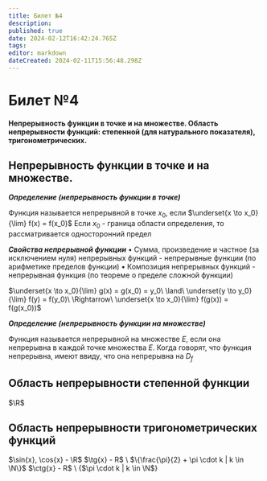 ```yaml
---
title: Билет №4
description: 
published: true
date: 2024-02-12T16:42:24.765Z
tags: 
editor: markdown
dateCreated: 2024-02-11T15:56:48.298Z
---
```


# Билет №4
#### Непрерывность функции в точке и на множестве. Область непрерывности функций: степенной (для натурального показателя), тригонометрических.

## Непрерывность функции в точке и на множестве.

***Определение (непрерывность функции в точке)***

Функция называется непрерывной в точке $x_0$, если $\underset{x \to x_0}{\lim} f(x) = f(x_0)$
Если $x_0$ - граница области определения, то рассматривается односторонний предел

***Свойства непрерывной функции***
$\bullet$ Сумма, произведение и частное (за исключением нуля) непрерывных функций - непрерывные функции (по арифметике пределов функции)
$\bullet$ Композиция непрерывных функций - непрерывная функция (по теореме о пределе сложной функции)

$\underset{x \to x_0}{\lim} g(x) = g(x_0) = y_0\ \land\ \underset{y \to y_0}{\lim} f(y) = f(y_0)\ \Rightarrow\ \underset{x \to x_0}{\lim} f(g(x)) = f(g(x_0))$

***Определение (непрерывность функции на множестве)***

Функция называется непрерывной на множестве $E$, если она непрерывна в каждой точке множества $E$. Когда говорят, что функция непрерывна, имеют ввиду, что она непрерывна на $D_f$

## Область непрерывности степенной функции
$\R$

## Область непрерывности тригонометрических функций

$\sin{x}, \cos{x} - \R$
$\tg{x} - R$ \ $\{\frac{\pi}{2} + \pi \cdot k | k \in \N\}$
$\ctg{x} - R$ \ {$\pi \cdot k | k \in \N$}